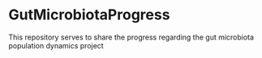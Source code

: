 # GutMicrobiotaProgress
This repository serves to share the progress regarding the gut microbiota population dynamics project
